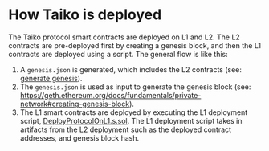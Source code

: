 # How Taiko is deployed

The Taiko protocol smart contracts are deployed on L1 and L2. The L2 contracts are pre-deployed first by creating a genesis block, and then the L1 contracts are deployed using a script. The general flow is like this:

1. A `genesis.json` is generated, which includes the L2 contracts (see: [generate genesis](../test/genesis/generate/generate.ts)).
2. The `genesis.json` is used as input to generate the genesis block (see: https://geth.ethereum.org/docs/fundamentals/private-network#creating-genesis-block).
3. The L1 smart contracts are deployed by executing the L1 deployment script, [DeployProtocolOnL1.s.sol](../script/layer1/based/DeployProtocolOnL1.s.sol). The L1 deployment script takes in artifacts from the L2 deployment such as the deployed contract addresses, and genesis block hash.
